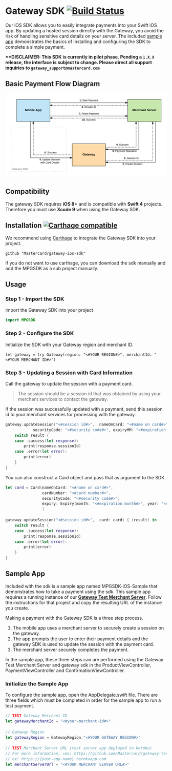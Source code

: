 # Gateway SDK [![Build Status](https://travis-ci.org/Mastercard/gateway-ios-sdk.svg?branch=master)](https://travis-ci.org/Mastercard/gateway-ios-sdk)
Our iOS SDK allows you to easily integrate payments into your Swift iOS app. By updating a hosted session directly with the Gateway, you avoid the risk of handling sensitive card details on your server. The included [sample app](#sample-app) demonstrates the basics of installing and configuring the SDK to complete a simple payment.

**\*\*DISCLAIMER: This SDK is currently in pilot phase. Pending a `1.X.X` release, the interface is subject to change. Please direct all support inquiries to `gateway_support@mastercard.com`**

## Basic Payment Flow Diagram

![Payment Flow](./payment-flow.png "Payment Flow")

## Compatibility

The gateway SDK requires **iOS 8+** and is compatible with **Swift 4** projects. Therefore you must use **Xcode 9** when using the Gateway SDK.

## Installation [![Carthage compatible](https://img.shields.io/badge/Carthage-compatible-4BC51D.svg?style=flat)](https://github.com/Carthage/Carthage)

We recommend using [Carthage]( https://github.com/Carthage/Carthage) to integrate the Gateway SDK into your project.

```
github "Mastercard/gateway-ios-sdk"
```

If you do not want to use carthage, you can download the sdk manually and add the MPGSDK as a sub project manually.

## Usage
### Step 1 - Import the SDK
Import the Gateway SDK into your project

```swift
import MPGSDK
```
### Step 2 - Configure the SDK
Initialize the SDK with your Gateway region and merchant ID.

```
let gateway = try Gateway(region: "<#YOUR REGION#>", merchantId: "<#YOUR MERCHANT ID#>")
```

### Step 3 - Updating a Session with Card Information
Call the gateway to update the session with a payment card.

> The session should be a session id that was obtained by using your merchant services to contact the gateway.

If the session was successfully updated with a payment, send this session id to your merchant services for processing with the gateway.

```swift
gateway.updateSession("<#session id#>",  nameOnCard: "<#name on card#>", cardNumber: "<#card number#>",
            securityCode: "<#security code#>", expiryMM: "<#expiration month#>", expiryYY: "<#expiration year#>") { (result) in
    switch result {
    case .success(let response):
        print(response.sessionId)
    case .error(let error):
        print(error)
    }
}
```

You can also construct a Card object and pass that as argument to the SDK.


```swift
let card = Card(nameOnCard: "<#name on card#>",
                cardNumber: "<#card number#>",
                securityCode: "<#security code#>",
                expiry: Expiry(month: "<#expiration month#>", year: "<#expiration year#>")
                )

gateway.updateSession("<#session id#>",  card: card) { (result) in
    switch result {
    case .success(let response):
        print(response.sessionId)
    case .error(let error):
        print(error)
    }
}
```

## Sample App
Included with the sdk is a sample app named MPGSDK-iOS-Sample that demonstrates how to take a payment using the sdk.  This sample app requires a running instance of our **[Gateway Test Merchant Server]**. Follow the instructions for that project and copy the resulting URL of the instance you create.

Making a payment with the Gateway SDK is a three step process.
1. The mobile app uses a merchant server to securely create a session on the gateway.
2. The app prompts the user to enter their payment details and the gateway SDK is used to update the session with the payment card.
3. The merchant server securely completes the payment.

In the sample app, these three steps can are performed using the Gateway Test Merchant Server and gateway sdk in the ProductViewController, PaymentViewController and ConfirmationViewController.

### Initialize the Sample App

To configure the sample app, open the AppDelegate.swift file. There are three fields which must be completed in order for the sample app to run a test payment.

```swift
// TEST Gateway Merchant ID
let gatewayMerchantId = "<#your-merchant-id#>"

// Gateway Region
let gatewayRegion = GatewayRegion."<#YOUR GATEWAY REGION#>"

// TEST Merchant Server URL (test server app deployed to Heroku)
// For more information, see: https://github.com/Mastercard/gateway-test-merchant-server
// ex: https://{your-app-name}.herokuapp.com
let merchantServerUrl = "<#YOUR MERCHANT SERVER URL#>"
```


[Gateway Test Merchant Server]: https://github.com/Mastercard/gateway-test-merchant-server
[certificate pinning]: https://en.wikipedia.org/wiki/HTTP_Public_Key_Pinning
